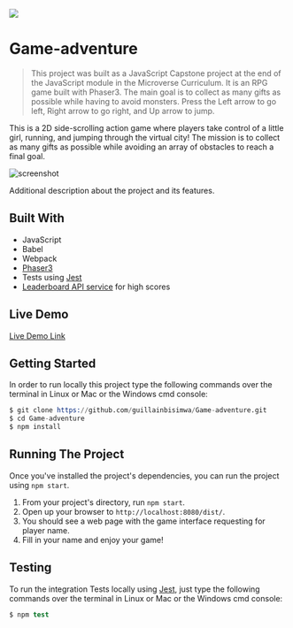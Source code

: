 ![](https://img.shields.io/badge/Microverse-blueviolet)

# Game-adventure

> This project was built as a JavaScript Capstone project at the end of the JavaScript module in the Microverse Curriculum. It is an RPG game built with Phaser3. The main goal is to collect as many gifts as possible while having to avoid monsters. Press the Left arrow to go left, Right arrow to go right, and Up arrow to jump.

This is a 2D side-scrolling action game where players take control of a little girl, running, and jumping through the virtual city! The mission is to collect as many gifts as possible while avoiding an array of obstacles to reach a final goal.

![screenshot](https://github.com/guillainbisimwa/Game-adventure/blob/design/src/img/game.gif)

Additional description about the project and its features.

## Built With

- JavaScript
- Babel
- Webpack
- [Phaser3](http://phaser.io/)
- Tests using [Jest](https://jestjs.io/)
- [Leaderboard API service](https://www.notion.so/Leaderboard-API-service-24c0c3c116974ac49488d4eb0267ade3) for high scores

## Live Demo

[Live Demo Link](http://gbisimwa.me/Game-adventure/dist/)

## Getting Started

In order to run locally this project type the following commands over the terminal in Linux or Mac or the Windows cmd console:

```s
$ git clone https://github.com/guillainbisimwa/Game-adventure.git
$ cd Game-adventure
$ npm install

```

## Running The Project

Once you've installed the project's dependencies, you can run the project using `npm start`.

1. From your project's directory, run `npm start`.
2. Open up your browser to `http://localhost:8080/dist/`.
3. You should see a web page with the game interface requesting for player name.
4. Fill in your name and enjoy your game!

## Testing

To run the integration Tests locally using [Jest](https://jestjs.io/), just type the following commands over the terminal in Linux or Mac or the Windows cmd console:

```s
$ npm test

```
